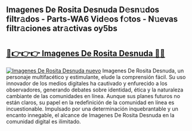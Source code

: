 ## Imagenes De Rosita Desnuda D𝚎sn𝚞dos filtr𝚊dos - Parts-WA6 Vid𝚎os f𝚘tos - N𝚞evas filtr𝚊ciones atr𝚊ctivas oy5bs

# <h2><a href="http://mb40yfm.tromn.icu/?c=Imagenes+De+Rosita+Desnuda">🔗👉👉👉 Imagenes De Rosita Desnuda 🔗🔗</a></h2>

[![Imagenes De Rosita Desnuda nuevo](https://i.imgur.com/pEAQMta.gif)](http://mb40yfm.tromn.icu/?c=Imagenes+De+Rosita+Desnuda)
Imagenes De Rosita Desnuda, un personaje multifacético y estimulante, elude la comprensión fácil. Su uso innovador de los medios digitales ha cautivado y enfurecido a los observadores, generando debates sobre identidad, ética y la naturaleza cambiante de las comunidades en línea. Aunque sus planes futuros no están claros, su papel en la redefinición de la comunidad en línea es incuestionable. Impulsado por una determinación inquebrantable y un encanto innegable, el alcance de Imagenes De Rosita Desnuda en la comunidad digital es ilimitado.
